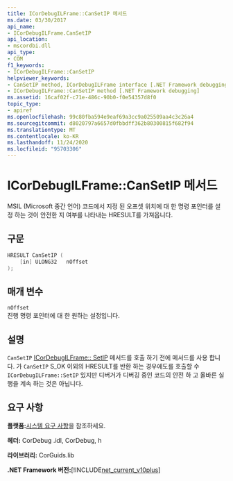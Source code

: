 ```yaml
---
title: ICorDebugILFrame::CanSetIP 메서드
ms.date: 03/30/2017
api_name:
- ICorDebugILFrame.CanSetIP
api_location:
- mscordbi.dll
api_type:
- COM
f1_keywords:
- ICorDebugILFrame::CanSetIP
helpviewer_keywords:
- CanSetIP method, ICorDebugILFrame interface [.NET Framework debugging]
- ICorDebugILFrame::CanSetIP method [.NET Framework debugging]
ms.assetid: 16caf02f-c71e-486c-90b0-f0e54357d8f0
topic_type:
- apiref
ms.openlocfilehash: 99c80fba594e9eaf69a3cc9a025509aa4c3c26a4
ms.sourcegitcommit: d8020797a6657d0fbbdff362b80300815f682f94
ms.translationtype: MT
ms.contentlocale: ko-KR
ms.lasthandoff: 11/24/2020
ms.locfileid: "95703306"
---
```

# <a name="icordebugilframecansetip-method"></a>ICorDebugILFrame::CanSetIP 메서드

MSIL (Microsoft 중간 언어) 코드에서 지정 된 오프셋 위치에 대 한 명령 포인터를 설정 하는 것이 안전한 지 여부를 나타내는 HRESULT를 가져옵니다.  
  
## <a name="syntax"></a>구문  
  
```cpp  
HRESULT CanSetIP (  
    [in] ULONG32   nOffset  
);  
```  
  
## <a name="parameters"></a>매개 변수  

 `nOffset`  
 진행 명령 포인터에 대 한 원하는 설정입니다.  
  
## <a name="remarks"></a>설명  

 `CanSetIP` [ICorDebugILFrame:: SetIP](icordebugilframe-setip-method.md) 메서드를 호출 하기 전에 메서드를 사용 합니다. 가 `CanSetIP` S_OK 이외의 HRESULT를 반환 하는 경우에도를 호출할 수 `ICorDebugILFrame::SetIP` 있지만 디버거가 디버깅 중인 코드의 안전 하 고 올바른 실행을 계속 하는 것은 아닙니다.  
  
## <a name="requirements"></a>요구 사항  

 **플랫폼:**[시스템 요구 사항](../../get-started/system-requirements.md)을 참조하세요.  
  
 **헤더:** CorDebug .idl, CorDebug, h  
  
 **라이브러리:** CorGuids.lib  
  
 **.NET Framework 버전:**[!INCLUDE[net_current_v10plus](../../../../includes/net-current-v10plus-md.md)]
